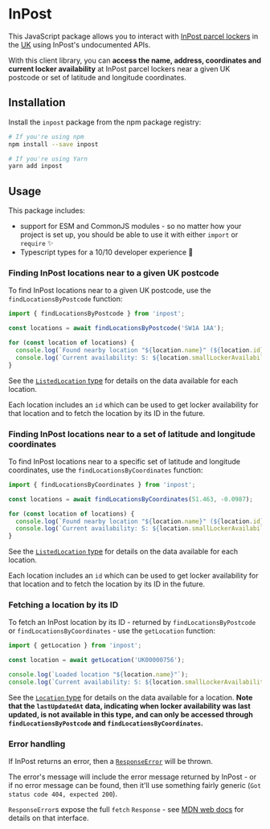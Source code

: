 # InPost

This JavaScript package allows you to interact with [InPost parcel lockers](https://inpost.eu) in the [UK](https://inpost.co.uk) using InPost's undocumented APIs.

With this client library, you can __access the name, address, coordinates and current locker availability__ at InPost parcel lockers near a given UK postcode or set of latitude and longitude coordinates.

## Installation

Install the `inpost` package from the npm package registry:

```bash
# If you're using npm
npm install --save inpost

# If you're using Yarn
yarn add inpost
```

## Usage

This package includes:

* support for ESM and CommonJS modules - so no matter how your project is set up, you should be able to use it with either `import` or `require` ✨
* Typescript types for a 10/10 developer experience 🌟

### Finding InPost locations near to a given UK postcode

To find InPost locations near to a given UK postcode, use the `findLocationsByPostcode` function:

```ts
import { findLocationsByPostcode } from 'inpost';

const locations = await findLocationsByPostcode('SW1A 1AA');

for (const location of locations) {
  console.log(`Found nearby location "${location.name}" (${location.id})`);
  console.log(`Current availability: S: ${location.smallLockerAvailability}, M: ${location.mediumLockerAvailability}, L: ${location.largeLockerAvailability}`);
}
```

See the [`ListedLocation` type](https://github.com/timrogers/inpost/blob/main/src/types.ts) for details on the data available for each location.

Each location includes an `id` which can be used to get locker availability for that location and to fetch the location by its ID in the future.

### Finding InPost locations near to a set of latitude and longitude coordinates

To find InPost locations near to a specific set of latitude and longitude coordinates, use the `findLocationsByCoordinates` function:

```ts
import { findLocationsByCoordinates } from 'inpost';

const locations = await findLocationsByCoordinates(51.463, -0.0987);

for (const location of locations) {
  console.log(`Found nearby location "${location.name}" (${location.id})`);
  console.log(`Current availability: S: ${location.smallLockerAvailability}, M: ${location.mediumLockerAvailability}, L: ${location.largeLockerAvailability}`);
}
```

See the [`ListedLocation` type](https://github.com/timrogers/inpost/blob/main/src/types.ts) for details on the data available for each location.

Each location includes an `id` which can be used to get locker availability for that location and to fetch the location by its ID in the future.

### Fetching a location by its ID

To fetch an InPost location by its ID - returned by `findLocationsByPostcode` or `findLocationsByCoordinates` - use the `getLocation` function:

```ts
import { getLocation } from 'inpost';

const location = await getLocation('UK00000756');

console.log(`Loaded location "${location.name}"`);
console.log(`Current availability: S: ${location.smallLockerAvailability}, M: ${location.mediumLockerAvailability}, L: ${location.largeLockerAvailability}`);
```

See the [`Location` type](https://github.com/timrogers/inpost/blob/main/src/types.ts) for details on the data available for a location. __Note that the `lastUpdatedAt` data, indicating when locker availability was last updated, is not available in this type, and can only be accessed through `findLocationsByPostcode` and `findLocationsByCoordinates`.__

### Error handling

If InPost returns an error, then a [`ResponseError`](https://github.com/timrogers/inpost/blob/main/src/errors.ts#L1) will be thrown.

The error's message will include the error message returned by InPost - or if no error message can be found, then it'll use something fairly generic (`Got status code 404, expected 200`).

`ResponseError`s expose the full `fetch` `Response` - see [MDN web docs](https://developer.mozilla.org/en-US/docs/Web/API/Response) for details on that interface.